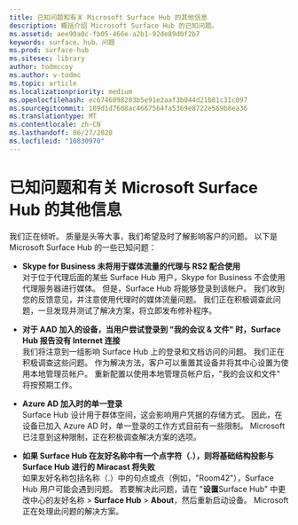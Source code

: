 ```yaml
---
title: 已知问题和有关 Microsoft Surface Hub 的其他信息
description: 概括介绍 Microsoft Surface Hub 的已知问题。
ms.assetid: aee90a0c-fb05-466e-a2b1-92de89d0f2b7
keywords: surface、hub、问题
ms.prod: surface-hub
ms.sitesec: library
author: todmccoy
ms.author: v-todmc
ms.topic: article
ms.localizationpriority: medium
ms.openlocfilehash: ec6746098203b5e91e2aaf3b044d21b81c31c897
ms.sourcegitcommit: 109d1d7608ac4667564fa5369e8722e569b8ea36
ms.translationtype: MT
ms.contentlocale: zh-CN
ms.lasthandoff: 06/27/2020
ms.locfileid: "10830970"
---
```

# 已知问题和有关 Microsoft Surface Hub 的其他信息

我们正在倾听。 质量是头等大事，我们希望及时了解影响客户的问题。 以下是 Microsoft Surface Hub 的一些已知问题：

- **Skype for Business 未将用于媒体流量的代理与 RS2 配合使用**
<br/>对于位于代理后面的某些 Surface Hub 用户，Skype for Business 不会使用代理服务器进行媒体。 但是，Surface Hub 将能够登录到该帐户。 我们收到您的反馈意见，并注意使用代理时的媒体流量问题。 我们正在积极调查此问题，一旦发现并测试了解决方案，将立即发布修补程序。 

- **对于 AAD 加入的设备，当用户尝试登录到 "我的会议 & 文件" 时，Surface Hub 报告没有 Internet 连接**
<br/>我们将注意到一组影响 Surface Hub 上的登录和文档访问的问题。 我们正在积极调查这些问题。 作为解决方法，客户可以重置其设备并将其中心设置为使用本地管理员帐户。 重新配置以使用本地管理员帐户后，"我的会议和文件" 将按预期工作。
- **Azure AD 加入时的单一登录**
<br/>Surface Hub 设计用于群体空间，这会影响用户凭据的存储方式。 因此，在设备已加入 Azure AD 时，单一登录的工作方式目前有一些限制。 Microsoft 已注意到这种限制，正在积极调查解决方案的选项。
- **如果 Surface Hub 在友好名称中有一个点字符（.），则将基础结构投影与 Surface Hub 进行的 Miracast 将失败**
<br/>如果友好名称包括名称（.）中的句点或点（例如，"Room42"），Surface Hub 用户可能会遇到问题。 若要解决此问题，请在 "**设置**Surface Hub" 中更改中心的友好名称  >  **Surface Hub**  >  **About**，然后重新启动设备。 Microsoft 正在处理此问题的解决方案。